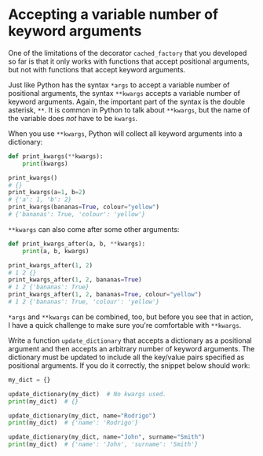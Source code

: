 # Accepting a variable number of keyword arguments

One of the limitations of the decorator `cached_factory` that you developed so far is that it only works with functions that accept positional arguments, but not with functions that accept keyword arguments.

Just like Python has the syntax `*args` to accept a variable number of positional arguments, the syntax `**kwargs` accepts a variable number of keyword arguments.
Again, the important part of the syntax is the double asterisk, `**`.
It is common in Python to talk about `**kwargs`, but the name of the variable does _not_ have to be `kwargs`.

When you use `**kwargs`, Python will collect all keyword arguments into a dictionary:

```py
def print_kwargs(**kwargs):
    print(kwargs)

print_kwargs()
# {}
print_kwargs(a=1, b=2)
# {'a': 1, 'b': 2}
print_kwargs(bananas=True, colour="yellow")
# {'bananas': True, 'colour': 'yellow'}
```

`**kwargs` can also come after some other arguments:

```py
def print_kwargs_after(a, b, **kwargs):
    print(a, b, kwargs)

print_kwargs_after(1, 2)
# 1 2 {}
print_kwargs_after(1, 2, bananas=True)
# 1 2 {'bananas': True}
print_kwargs_after(1, 2, bananas=True, colour="yellow")
# 1 2 {'bananas': True, 'colour': 'yellow'}
```

`*args` and `**kwargs` can be combined, too, but before you see that in action, I have a quick challenge to make sure you're comfortable with `**kwargs`.

Write a function `update_dictionary` that accepts a dictionary as a positional argument and then accepts an arbitrary number of keyword arguments.
The dictionary must be updated to include all the key/value pairs specified as positional arguments.
If you do it correctly, the snippet below should work:

```py
my_dict = {}

update_dictionary(my_dict)  # No kwargs used.
print(my_dict)  # {}

update_dictionary(my_dict, name="Rodrigo")
print(my_dict)  # {'name': 'Rodrigo'}

update_dictionary(my_dict, name="John", surname="Smith")
print(my_dict)  # {'name': 'John', 'surname': 'Smith'}
```

<!--
```py

def update_dictionary(d, **kwargs):
    d |= kwargs
```
-->
